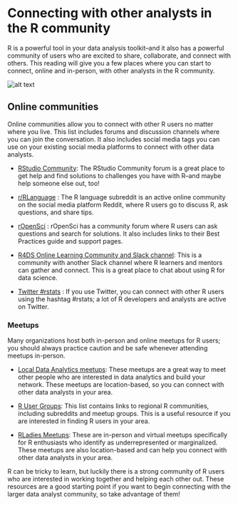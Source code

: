 # Connecting with other analysts in the R community    


R is a powerful tool in your data analysis toolkit–and it also has a powerful community of users who are excited to share, collaborate, and connect with others. 
This reading will give you a few places where you can start to connect, online and in-person, with other analysts in the R community.    


![alt text](https://d3c33hcgiwev3.cloudfront.net/imageAssetProxy.v1/maluE2MKSTWpbhNjCok1rw_171e819085bc44b5aac6e6ddd6388839_Screen-Shot-2021-04-13-at-4.12.47-PM.png?expiry=1686960000000&hmac=0d1sRIooelQINdikqHhLLNtK-IbFmcUh5tZ7D1NcYS4)


## Online communities    


Online communities allow you to connect with other R users no matter where you live. This list includes forums and discussion channels where you can join the conversation. 
It also includes social media tags you can use on your existing social media platforms to connect with other data analysts. 

* [RStudio Community](https://community.rstudio.com/):
 The RStudio Community forum is a great place to get help and find solutions to challenges you have with R–and maybe help someone else out, too!

* [r/RLanguage](https://www.reddit.com/r/Rlanguage/)
: The R language subreddit is an active online community on the social media platform Reddit, where R users go to discuss R, ask questions, and share tips. 

* [rOpenSci](https://discuss.ropensci.org/)
: rOpenSci has a community forum where R users can ask questions and search for solutions. It also includes links to their Best Practices guide and support pages. 

* [R4DS Online Learning Community and Slack channel](https://discuss.ropensci.org/):
 This is a community with another Slack channel where R learners and mentors can gather and connect. This is a great place to chat about using R for data science. 

* [Twitter #rstats](https://twitter.com/hashtag/rstats?lang=en)
: If you use Twitter, you can connect with other R users using the hashtag #rstats; a lot of R developers and analysts are active on Twitter. 

### Meetups    


Many organizations host both in-person and online meetups for R users; you should always practice caution and be safe whenever attending meetups in-person. 

* [Local Data Analytics meetups](https://www.meetup.com/topics/data-analytics/):
 These meetups are a great way to meet other people who are interested in data analytics and build your network. These meetups are location-based, so you can connect with other
data analysts in your area. 

* [R User Groups](https://jumpingrivers.github.io/meetingsR/r-user-groups.html):
 This list contains links to regional R communities, including subreddits and meetup groups. This is a useful resource if you are interested in finding R users in your area. 

* [RLadies Meetups](https://www.meetup.com/pro/rladies):
 These are in-person and virtual meetups specifically for R enthusiasts who identify as underrepresented or marginalized. These meetups are also location-based and can help you 
 connect with other data analysts in your area. 

R can be tricky to learn, but luckily there is a strong community of R users who are interested in working together and helping each other out. These resources are a good starting 
point if you want to begin connecting with the larger data analyst community, so take advantage of them!     

